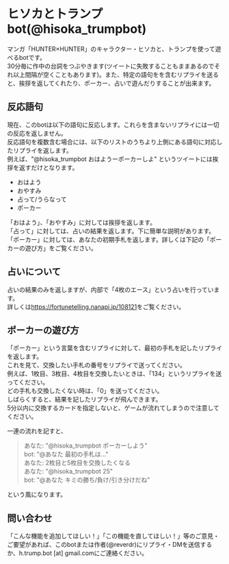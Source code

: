 ヒソカとトランプbot(@hisoka_trumpbot)
===============
マンガ「HUNTER×HUNTER」のキャラクター・ヒソカと、トランプを使って遊べるbotです。  
30分毎に作中の台詞をつぶやきます(ツイートに失敗することもままあるのでそれ以上間隔が空くこともあります)。また、特定の語句をを含むリプライを送ると、挨拶を返してくれたり、ポーカー、占いで遊んだりすることが出来ます。  

反応語句
-------
現在、このbotは以下の語句に反応します。これらを含まないリプライには一切の反応を返しません。  
反応語句を複数含む場合には、以下のリストのうちより上側にある語句に対応したリプライを返します。  
例えば、"@hisoka_trumpbot おはようーポーカーしよ" というツイートには挨拶を返すだけとなります。

* おはよう
* おやすみ
* 占って/うらなって
* ポーカー

「おはよう」、「おやすみ」に対しては挨拶を返します。  
「占って」に対しては、占いの結果を返します。下に簡単な説明があります。  
「ポーカー」に対しては、あなたの初期手札を返します。詳しくは下記の「ポーカーの遊び方」をご覧ください。

占いについて
----------
占いの結果のみを返しますが、内部で「4枚のエース」という占いを行っています。  
詳しくは<https://fortunetelling.nanapi.jp/108121>をご覧ください。

ポーカーの遊び方
-------------
「ポーカー」という言葉を含むリプライに対して、最初の手札を記したリプライを返します。  
これを見て、交換したい手札の番号をリプライで送ってください。  
例えば、1枚目、3枚目、4枚目を交換したいときは、「134」というリプライを送ってください。  
どの手札も交換したくない時は、「0」を送ってください。  
しばらくすると、結果を記したリプライが飛んできます。  
5分以内に交換するカードを指定しないと、ゲームが流れてしまうので注意してください。  

一連の流れを記すと、  

>あなた: "@hisoka_trumpbot ポーカーしよう"  
>bot: "@あなた 最初の手札は…"  
>あなた: 2枚目と5枚目を交換したくなる  
>あなた: "@hisoka_trumpbot 25"  
>bot: "@あなた キミの勝ち/負け/引き分けだね"  

という風になります。

問い合わせ
-----------
「こんな機能を追加してほしい！」「この機能を直してほしい！」等のご意見・ご要望があれば、このbotまたは作者(@reverdr)にリプライ・DMを送信するか、h.trump.bot [at] gmail.comにご連絡ください。